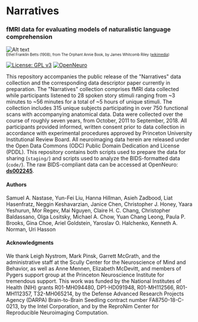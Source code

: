 # Narratives  
### fMRI data for evaluating models of naturalistic language comprehension

![Alt text](https://upload.wikimedia.org/wikipedia/commons/a/a0/Orphant_Annie_Book_%E2%80%93_Title_page.jpg?raw=true&s=100 "The Orphant Annie Book")  
<sub><sup>Ethel Franklin Betts (1908), from The Orphant Annie Book, by James Whitcomb Riley ([wikimedia](https://commons.wikimedia.org/wiki/File:Orphant_Annie_Book_%E2%80%93_Title_page.jpg))</sup></sub>

[![License: GPL v3](https://img.shields.io/badge/License-GPLv3-blue.svg)](https://www.gnu.org/licenses/gpl-3.0)
[![OpenNeuro](https://img.shields.io/badge/Data-OpenNeuro-blue)](https://openneuro.org/datasets/ds002245)

This repository accompanies the public release of the "Narratives" data collection and the corresponding data descriptor paper currently in preparation. The "Narratives" collection comprises fMRI data collected while participants listened to 28 spoken story stimuli ranging from ~3 minutes to ~56 minutes for a total of ~5 hours of unique stimuli. The collection includes 315 unique subjects participating in over 750 functional scans with accompanying anatomical data. Data were collected over the course of roughly seven years, from October, 2011 to September, 2018. All participants provided informed, written consent prior to data collection in accordance with experimental procedures approved by Princeton University Institutional Review Board. All neuroimaging data herein are released under the Open Data Commons (ODC) Public Domain Dedication and License (PDDL). This repository contains both scripts used to prepare the data for sharing (`staging/`) and scripts used to analyze the BIDS-formatted data (`code/`). The raw BIDS-compliant data can be accessed at OpenNeuro: [**ds002245**](https://openneuro.org/datasets/ds002245).

#### Authors
Samuel A. Nastase, Yun-Fei Liu, Hanna Hillman, Asieh Zadbood, Liat Hasenfratz, Neggin Keshavarzian, Janice Chen, Christopher J. Honey, Yaara Yeshurun, Mor Regev, Mai Nguyen, Claire H. C. Chang, Christopher Baldassano, Olga Lositsky, Michael A. Chow, Yuan Chang Leong, Paula P. Brooks, Gina Choe, Ariel Goldstein, Yaroslav O. Halchenko, Kenneth A. Norman, Uri Hasson

#### Acknowledgments
We thank Leigh Nystrom, Mark Pinsk, Garrett McGrath, and the administrative staff at the Scully Center for the Neuroscience of Mind and Behavior, as well as Anne Mennen, Elizabeth McDevitt, and members of Pygers support group at the Princeton Neuroscience Institute for tremendous support. This work was funded by the National Institutes of Health (NIH) grants R01-MH094480, DP1-HD091948, R01-MH112566, R01-MH112357, T32-MH065214, by the Defense Advanced Research Projects Agency (DARPA) Brain-to-Brain Seedling contract number FA8750-18-C-0213, by the Intel Corporation, and by the ReproNim Center for Reproducible Neuroimaging Computation.
